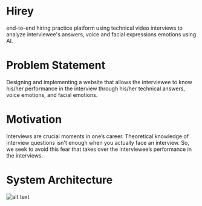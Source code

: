 # Hirey
end-to-end hiring practice platform using technical video interviews to analyze interviewee's answers, voice and facial expressions emotions using AI.

# Problem Statement 

Designing and implementing a website that allows the interviewee to know his/her performance in the interview through his/her technical answers, voice emotions, and facial emotions.

# Motivation
Interviews are crucial moments in one’s career. Theoretical knowledge of interview questions isn't enough when you actually face an interview. So, we seek to avoid this fear that takes over the interviewee’s performance in the interviews.

# System Architecture
![alt text](https://user-images.githubusercontent.com/32201440/112651119-c2b57100-8e54-11eb-8666-d9082b5fc9f0.png)


